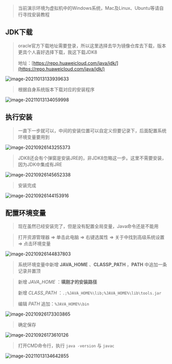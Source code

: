 > 当前演示环境为虚拟机中的Windows系统，Mac及Linux、Ubuntu等请自行寻找安装教程

## JDK下载

> oracle官方下载地址需要登录，所以这里选择去华为镜像仓库去下载，版本更具个人喜好选择下载，我这下载JDK8
>
> 地址：[https://repo.huaweicloud.com/java/jdk/](https://repo.huaweicloud.com/java/jdk/)

![image-20211013133939633](安装JDK/image-20211013133939633.png)

> 根据自身系统版本下载对应的安装程序

![image-20211013134059998](安装JDK/image-20211013134059998.png)

## 执行安装

> 一直下一步就可以，中间的安装位置可以自定义但要记录下，后面配置系统环境变量要用到

![image-20210926143255373](安装JDK/image-20210926143255373.png)

> JDK8还会有个弹窗是安装JRE的，非JDK8忽略这一步。这里不需要安装，因为JDK中集成有JRE

![image-20210926145652338](安装JDK/image-20210926145652338.png)

> 安装完成

![image-20210926144153916](安装JDK/image-20210926144153916.png)

## 配置环境变量

> 现在虽然已经安装完了，但是没有配置全局变量，Java命令还是不能用

> 打开资源管理器 => 单击此电脑 => 右键选属性 => 关于中找到高级系统设置 => 点击环境变量

![image-20210926144837803](安装JDK/image-20210926144837803.png)

> 系统环境变量中新增 **JAVA_HOME** 、**CLASSP_PATH** ，**PATH** 中追加一条记录并置顶

> 新增 *JAVA_HOME* ：**填刚才的安装路径**
>
>新增 *CLASS_PATH* ：`.;%JAVA_HOME%\lib;%JAVA_HOME%\lib\tools.jar`
>
>编辑 *PATH* 追加：`%JAVA_HOME%\bin`

![image-20210926173303865](安装JDK/image-20210926173303865.png)

> 确定保存

![image-20210926173610126](安装JDK/image-20210926173610126.png)

> 打开CMD命令行，执行 `java -version` 与 `javac`

![image-20211013134642855](安装JDK/image-20211013134642855.png)
